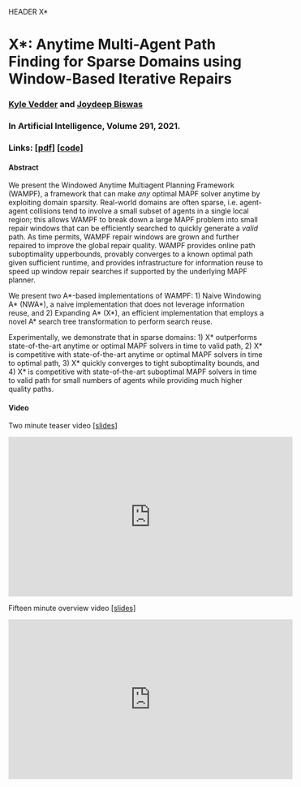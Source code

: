 HEADER X*

# X*: Anytime Multi-Agent Path Finding for Sparse Domains using Window-Based Iterative Repairs

### [Kyle Vedder](http://vedder.io) and [Joydeep Biswas](http://joydeepb.com)

### In Artificial Intelligence, Volume 291, 2021.

### Links: [[pdf]](publications/expanding_astar_aij.pdf) [[code]](https://github.com/kylevedder/libMultiRobotPlanning/tree/xstar)

#### Abstract

We present the Windowed Anytime Multiagent Planning Framework (WAMPF), a framework that can make *any* optimal MAPF solver anytime by exploiting domain sparsity. Real-world domains are often sparse, i.e. agent-agent collisions tend to involve a small subset of agents in a single local region; this allows WAMPF to break down a large MAPF problem into small repair windows that can be efficiently searched to quickly generate a *valid* path. As time permits, WAMPF repair windows are grown and further repaired to improve the global repair quality. WAMPF provides online path suboptimality upperbounds, provably converges to a known optimal path given sufficient runtime, and provides infrastructure for information reuse to speed up window repair searches if supported by the underlying MAPF planner.

We present two A\*-based implementations of WAMPF: 1) Naive Windowing A\* (NWA\*), a naive implementation that does not leverage information reuse, and 2) Expanding A\* (X\*), an efficient implementation that employs a novel A* search tree transformation to perform search reuse.
    
Experimentally, we demonstrate that in sparse domains: 1) X\* outperforms state-of-the-art anytime or optimal MAPF solvers in time to valid path, 2) X\* is competitive with state-of-the-art anytime or optimal MAPF solvers in time to optimal path, 3) X\* quickly converges to tight suboptimality bounds, and 4) X\* is competitive with state-of-the-art suboptimal  MAPF solvers in time to valid path for small numbers of agents while providing much higher quality paths.

#### Video

Two minute teaser video [[slides]](https://docs.google.com/presentation/d/1qTM8LGMHVllsLpeJT1YsP814FDzw9fcNAnG9jWxrqmE/edit?usp=sharing)

<iframe width="560" height="315" src="https://www.youtube.com/embed/uvYnZ4TG9Uk" title="YouTube video player" frameborder="0" allow="accelerometer; autoplay; clipboard-write; encrypted-media; gyroscope; picture-in-picture" allowfullscreen></iframe>

Fifteen minute overview video [[slides]](https://docs.google.com/presentation/d/1Uex6PMoZ_hvDpw03dkZ-61fnHZLgHnGJV5WnrMHRKDc/edit?usp=sharing)

<iframe width="560" height="315" src="https://www.youtube.com/embed/ErXkeQCOJAU" title="YouTube video player" frameborder="0" allow="accelerometer; autoplay; clipboard-write; encrypted-media; gyroscope; picture-in-picture" allowfullscreen></iframe>